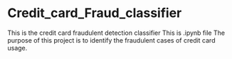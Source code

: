 # Credit_card_Fraud_classifier
This is the credit card fraudulent detection classifier
This is .ipynb file
The purpose of this project is to identify the fraudulent cases of credit card usage.
